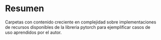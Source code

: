 # Resumen

Carpetas con contenido creciente en complejidad sobre implementaciones de recursos disponibles de la libreria pytorch para ejemplificar casos de uso aprendidos por el autor.
